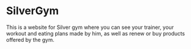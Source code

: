 # SilverGym

This is a website for Silver gym where you can see your trainer, your workout and eating plans made by him, as well as renew or buy products offered by the gym. 
